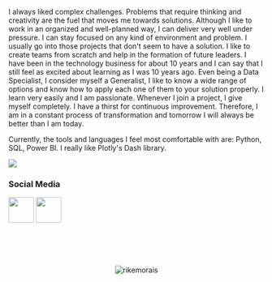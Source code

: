 <div>
  <p>I always liked complex challenges. Problems that require thinking and creativity are the fuel that moves me towards solutions. Although I like to work in an organized and well-planned way, I can deliver very well under pressure. I can stay focused on any kind of environment and problem. I usually go into those projects that don't seem to have a solution. I like to create teams from scratch and help in the formation of future leaders. I have been in the technology business for about 10 years and I can say that I still feel as excited about learning as I was 10 years ago.
Even being a Data Specialist, I consider myself a Generalist, I like to know a wide range of options and know how to apply each one of them to your solution properly. I learn very easily and I am passionate. Whenever I join a project, I give myself completely. I have a thirst for continuous improvement. Therefore, I am in a constant process of transformation and tomorrow I will always be better than I am today.

Currently, the tools and languages I feel most comfortable with are: Python, SQL, Power BI. I really like Plotly's Dash library.</p>
  <p align="left"><img src="https://github-readme-stats.vercel.app/api/top-langs/?username=rikemorais&layout=compact&langs_count=10&theme=dracula&include_all_commits=true&hide_title=true&hide_border=true&border_radius=20&card_width=700&hide=html,css,scss,procfile" />
</div></p>

<div>
  <h3>Social Media</h3>
</div>  

<div>
  <a href="https://www.linkedin.com/in/rikemorais/" target="_blank"><img src="https://logospng.org/download/linkedin/logo-linkedin-icon-4096.png")
" target="_blank" height="50" width="50"></a>
  <a href="https://twitter.com/rikemorais/" target="_blank"><img src="https://th.bing.com/th/id/R.9a3a06f78cc0a8d79fce59e2de6da146?rik=nLAu3Z%2f0QUb%2fVw&riu=http%3a%2f%2ficons.iconarchive.com%2ficons%2fiynque%2fios7-style%2f1024%2fTwitter-icon.png&ehk=eD3Hc5yQAyP3AKPJoYHB8yeWKwKdaVAswR5kxmodex4%3d&risl=&pid=ImgRaw&r=0" target="_blank" height="50" width="50"></a>
</div>
    
<div>
  <br><br><br><br>
  <p align="center">
    <img src="https://komarev.com/ghpvc/?username=rikemorais&style=for-the-badge" alt="rikemorais" />
  </p>
</div>
